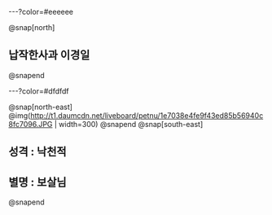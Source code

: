 ---?color=#eeeeee

@snap[north]
## 납작한사과 이경일
@snapend

---?color=#dfdfdf

@snap[north-east]
@img(http://t1.daumcdn.net/liveboard/petnu/1e7038e4fe9f43ed85b56940c8fc7096.JPG | width=300)
@snapend
@snap[south-east]
## 성격 : 낙천적
## 별명 : 보살님
@snapend

